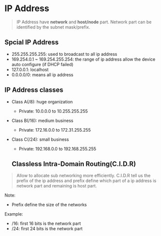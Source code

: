 # IP Address
> IP Address have **network** and **host/node** part. Network part can be identified by the subnet mask/prefix.

##  Spcial IP Address
* 255.255.255.255: used to broadcast  to all ip address
* 169.254.0.1 ~ 169.254.255.254: the range of ip address allow the device auto configure (if DHCP failed)
* 127.0.0.1: localhost
* 0.0.0.0/0: means all ip address

## IP Address classes
* Class A(/8): huge organization
  * Private: 10.0.0.0 to 10.255.255.255
* Class B(/16): medium business
  * Private: 172.16.0.0 to 172.31.255.255
* Class C(/24): small business
  * Private: 192.168.0.0 to 192.168.255.255

  ##   Classless Intra-Domain Routing(C.I.D.R)
> Allow to allocate sub networking more efficiently. C.I.D.R tell us the prefix of the ip address and prefix define which part of a ip address is network part and remaining is host part.

Note:
* Prefix define the size of the networks

Example: 
* /16: first 16 bits is the network part
* /24: first 24 bits is the network part